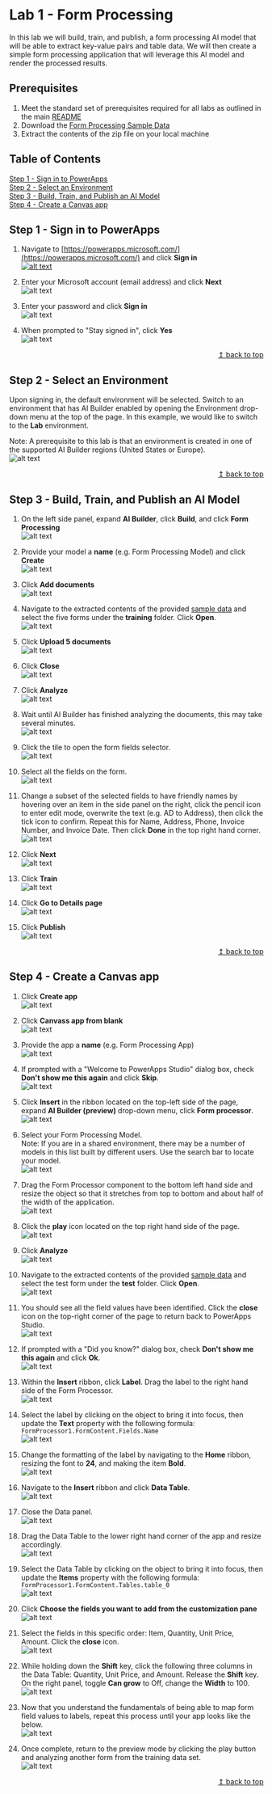 # Lab 1 - Form Processing
In this lab we will build, train, and publish, a form processing AI model that will be able to extract key-value pairs and table data. We will then create a simple form processing application that will leverage this AI model and render the processed results.

## Prerequisites
1. Meet the standard set of prerequisites required for all labs as outlined in the main [README](../README.md)
2. Download the [Form Processing Sample Data](../../../raw/master/data/ai-builder-lab-formprocessing.zip)
3. Extract the contents of the zip file on your local machine

## Table of Contents
   [Step 1 - Sign in to PowerApps](#step-1---sign-in-to-powerapps)  
   [Step 2 - Select an Environment](#step-2---select-an-environment)  
   [Step 3 - Build, Train, and Publish an AI Model](#step-3---build-train-and-publish-an-ai-model)  
   [Step 4 - Create a Canvas app](#step-4---create-a-canvas-app)  

## Step 1 - Sign in to PowerApps
1. Navigate to [https://powerapps.microsoft.com/](https://powerapps.microsoft.com/) and click **Sign in**  
[![alt text](../images/img-lab-fp-01.png "Alt")](../../../raw/master/images/img-lab-fp-01.png)  

2. Enter your Microsoft account (email address) and click **Next**  
![alt text](../images/img-lab-fp-02.png "Alt")  

3. Enter your password and click **Sign in**  
![alt text](../images/img-lab-fp-03.png "Alt")  

4. When prompted to "Stay signed in", click **Yes**  
![alt text](../images/img-lab-fp-04.png "Alt")  

<div align="right"><a href="#lab-1---form-processing">↥ back to top</a></div>

## Step 2 - Select an Environment
Upon signing in, the default environment will be selected. Switch to an environment that has AI Builder enabled by opening the Environment drop-down menu at the top of the page. In this example, we would like to switch to the **Lab** environment.

Note: A prerequisite to this lab is that an environment is created in one of the supported AI Builder regions (United States or Europe).  
![alt text](../images/img-lab-fp-05.png "Alt")  

<div align="right"><a href="#lab-1---form-processing">↥ back to top</a></div>

## Step 3 - Build, Train, and Publish an AI Model
1. On the left side panel, expand **AI Builder**, click **Build**, and click **Form Processing**  
![alt text](../images/img-lab-fp-06.png "Alt")  

2. Provide your model a **name** (e.g. Form Processing Model) and click **Create**  
![alt text](../images/img-lab-fp-07.png "Alt")  

3. Click **Add documents**  
![alt text](../images/img-lab-fp-08.png "Alt")  

4. Navigate to the extracted contents of the provided [sample data](../../../raw/master/data/ai-builder-lab-formprocessing.zip) and select the five forms under the **training** folder. Click **Open**.  
![alt text](../images/img-lab-fp-09.png "Alt")  

5. Click **Upload 5 documents**  
![alt text](../images/img-lab-fp-10.png "Alt")  

6. Click **Close**  
![alt text](../images/img-lab-fp-11.png "Alt")  

7. Click **Analyze**  
![alt text](../images/img-lab-fp-12.png "Alt")  

8. Wait until AI Builder has finished analyzing the documents, this may take several minutes.  
![alt text](../images/img-lab-fp-13.png "Alt")  

9. Click the tile to open the form fields selector.  
![alt text](../images/img-lab-fp-14.png "Alt")  

10. Select all the fields on the form.  
![alt text](../images/img-lab-fp-15.png "Alt")  

11. Change a subset of the selected fields to have friendly names by hovering over an item in the side panel on the right, click the pencil icon to enter edit mode, overwrite the text (e.g. AD to Address), then click the tick icon to confirm. Repeat this for Name, Address, Phone, Invoice Number, and Invoice Date. Then click **Done** in the top right hand corner.  
![alt text](../images/img-lab-fp-16.png "Alt")  

12. Click **Next**  
![alt text](../images/img-lab-fp-17.png "Alt")  

13. Click **Train**  
![alt text](../images/img-lab-fp-18.png "Alt")  

14. Click **Go to Details page**  
![alt text](../images/img-lab-fp-19.png "Alt")  

15. Click **Publish**  
![alt text](../images/img-lab-fp-20.png "Alt")  

<div align="right"><a href="#lab-1---form-processing">↥ back to top</a></div>

## Step 4 - Create a Canvas app
1. Click **Create app**  
![alt text](../images/img-lab-fp-21.png "Alt")  

2. Click **Canvass app from blank**  
![alt text](../images/img-lab-fp-22.png "Alt")  

3. Provide the app a **name** (e.g. Form Processing App)  
![alt text](../images/img-lab-fp-23.png "Alt")  

4. If prompted with a "Welcome to PowerApps Studio" dialog box, check **Don't show me this again** and click **Skip**.  
![alt text](../images/img-lab-fp-24.png "Alt")  

5. Click **Insert** in the ribbon located on the top-left side of the page, expand **AI Builder (preview)** drop-down menu, click **Form processor**.  
![alt text](../images/img-lab-fp-25.png "Alt")  

6. Select your Form Processing Model.  
Note: If you are in a shared environment, there may be a number of models in this list built by different users. Use the search bar to locate your model.  
![alt text](../images/img-lab-fp-26.png "Alt")  

7. Drag the Form Processor component to the bottom left hand side and resize the object so that it stretches from top to bottom and about half of the width of the application.  
![alt text](../images/img-lab-fp-27.png "Alt")  

8. Click the **play** icon located on the top right hand side of the page.  
![alt text](../images/img-lab-fp-28.png "Alt")  

9. Click **Analyze**  
![alt text](../images/img-lab-fp-29.png "Alt")  

10. Navigate to the extracted contents of the provided [sample data](../../../raw/master/data/ai-builder-lab-formprocessing.zip) and select the test form under the **test** folder. Click **Open**.  
![alt text](../images/img-lab-fp-30.png "Alt")  

11. You should see all the field values have been identified. Click the **close** icon on the top-right corner of the page to return back to PowerApps Studio.  
![alt text](../images/img-lab-fp-31.png "Alt")  

12. If prompted with a "Did you know?" dialog box, check **Don't show me this again** and click **Ok**.  
![alt text](../images/img-lab-fp-32.png "Alt")  

13. Within the **Insert** ribbon, click **Label**. Drag the label to the right hand side of the Form Processor.  
![alt text](../images/img-lab-fp-33.png "Alt")  

14. Select the label by clicking on the object to bring it into focus, then update the **Text** property with the following formula: ``FormProcessor1.FormContent.Fields.Name``  
![alt text](../images/img-lab-fp-34.png "Alt")  

15. Change the formatting of the label by navigating to the **Home** ribbon, resizing the font to **24**, and making the item **Bold**.  
![alt text](../images/img-lab-fp-35.png "Alt")  

16. Navigate to the **Insert** ribbon and click **Data Table**.  
![alt text](../images/img-lab-fp-36.png "Alt")  

17. Close the Data panel.  
![alt text](../images/img-lab-fp-37.png "Alt")  

18. Drag the Data Table to the lower right hand corner of the app and resize accordingly.  
![alt text](../images/img-lab-fp-38.png "Alt")  

19. Select the Data Table by clicking on the object to bring it into focus, then update the **Items** property with the following formula: ``FormProcessor1.FormContent.Tables.table_0``  
![alt text](../images/img-lab-fp-39.png "Alt")  

20. Click **Choose the fields you want to add from the customization pane**  
![alt text](../images/img-lab-fp-40.png "Alt")  

21. Select the fields in this specific order: Item, Quantity, Unit Price, Amount. Click the **close** icon.  
![alt text](../images/img-lab-fp-41.png "Alt")  

22. While holding down the **Shift** key, click the following three columns in the Data Table: Quantity, Unit Price, and Amount. Release the **Shift** key. On the right panel, toggle **Can grow** to Off, change the **Width** to 100.  
![alt text](../images/img-lab-fp-42.png "Alt")  

23. Now that you understand the fundamentals of being able to map form field values to labels, repeat this process until your app looks like the below.  
![alt text](../images/img-lab-fp-43.png "Alt")  

24. Once complete, return to the preview mode by clicking the play button and analyzing another form from the training data set.  
![alt text](../images/img-lab-fp-44.png "Alt")  

<div align="right"><a href="#lab-1---form-processing">↥ back to top</a></div>
